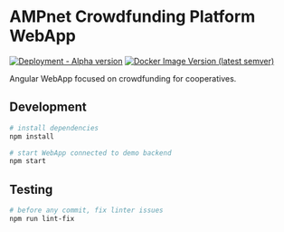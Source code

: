 # AMPnet Crowdfunding Platform WebApp
[![Deployment - Alpha version](https://github.com/AMPnet/ampnet-crowdfunding-frontend/workflows/Deployment%20-%20Alpha%20version/badge.svg)](https://github.com/AMPnet/ampnet-crowdfunding-frontend/actions?query=workflow%3A%22Deployment+-+Alpha+version%22)
[![Docker Image Version (latest semver)](https://img.shields.io/docker/v/ampnet/ampnet-crowdfunding-frontend?color=blue&logo=docker&sort=semver)](https://hub.docker.com/r/ampnet/ampnet-crowdfunding-frontend)

Angular WebApp focused on crowdfunding for cooperatives.

## Development

```sh
# install dependencies
npm install

# start WebApp connected to demo backend
npm start
```

## Testing

```sh
# before any commit, fix linter issues
npm run lint-fix
```
